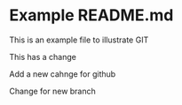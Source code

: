# Example README.md

This is an example file to illustrate GIT

This has a change

Add a new cahnge for github

Change for new branch

